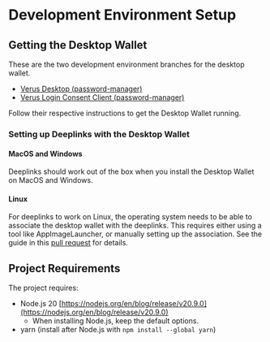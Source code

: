 # Development Environment Setup

## Getting the Desktop Wallet

These are the two development environment branches for the desktop wallet.
- [Verus Desktop (password-manager)](https://github.com/mcstoer/Verus-Desktop/tree/password-manager)
- [Verus Login Consent Client (password-manager)](https://github.com/mcstoer/verus-login-consent-client/tree/password-manager)

Follow their respective instructions to get the Desktop Wallet running.

### Setting up Deeplinks with the Desktop Wallet

#### MacOS and Windows

Deeplinks should work out of the box when you install the Desktop Wallet on MacOS and Windows.

#### Linux

For deeplinks to work on Linux, the operating system needs to be able to associate the desktop wallet with the deeplinks. This requires either using a tool like AppImageLauncher, or manually setting up the association. See the guide in this [pull request](https://github.com/VerusCoin/Verus-Desktop/pull/259) for details.

## Project Requirements

The project requires:
- Node.js 20 [https://nodejs.org/en/blog/release/v20.9.0](https://nodejs.org/en/blog/release/v20.9.0)
    - When installing Node.js, keep the default options.
- yarn (install after Node.js  with `npm install --global yarn`)
